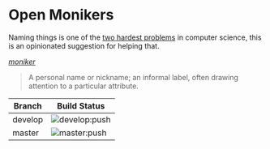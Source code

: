# Open Monikers

Naming things is one of the [two hardest problems](https://www.martinfowler.com/bliki/TwoHardThings.html) in computer science, this is an opinionated suggestion for helping that.  

_[moniker](https://en.wiktionary.org/wiki/moniker)_  

> A personal name or nickname; an informal label, often drawing attention to a particular attribute.  

Branch      | Build Status
------------|--------
develop     |![develop:push](https://github.com/kaleho/open-monikers/workflows/develop:push/badge.svg)
master      | ![master:push](https://github.com/kaleho/open-monikers/workflows/master:push/badge.svg)

